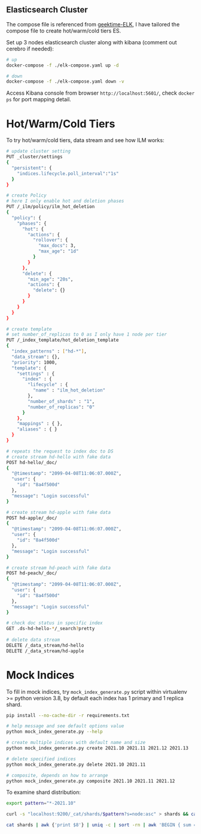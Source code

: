 ## Elasticsearch Cluster

The compose file is referenced from [geektime-ELK](https://github.com/geektime-geekbang/geektime-ELK), I have tailored the compose file to create hot/warm/cold tiers ES.

Set up 3 nodes elasticsearch cluster along with kibana (comment out cerebro if needed):
```bash
# up
docker-compose -f ./elk-compose.yaml up -d

# down
docker-compose -f ./elk-compose.yaml down -v
```
Access Kibana console from browser `http://localhost:5601/`, check `docker ps` for port mapping detail.

# Hot/Warm/Cold Tiers
To try hot/warm/cold tiers, data stream and see how ILM works:
```bash
# update cluster setting
PUT _cluster/settings
{
  "persistent": {
    "indices.lifecycle.poll_interval":"1s"
  }
}

# create Policy
# here I only enable hot and deletion phases
PUT /_ilm/policy/ilm_hot_deletion
{
  "policy": {
    "phases": {
      "hot": {
        "actions": {
          "rollover": {
            "max_docs": 3,
            "max_age": "1d"
          }
        }
      },
      "delete": {
        "min_age": "20s",
        "actions": {
          "delete": {}
        }
      }
    }
  }
}

# create template
# set number_of_replicas to 0 as I only have 1 node per tier
PUT /_index_template/hot_deletion_template
{
  "index_patterns" : ["hd-*"],
  "data_stream": {},
  "priority": 1000,
  "template": {
    "settings" : {
      "index" : {
        "lifecycle" : {
          "name" : "ilm_hot_deletion"
        },
        "number_of_shards" : "1",
        "number_of_replicas": "0"
      }
    },
    "mappings" : { },
    "aliases" : { }
  }
}

# repeats the request to index doc to DS
# create stream hd-hello with fake data
POST hd-hello/_doc/
{
  "@timestamp": "2099-04-08T11:06:07.000Z",
  "user": {
    "id": "8a4f500d"
  },
  "message": "Login successful"
}

# create stream hd-apple with fake data
POST hd-apple/_doc/
{
  "@timestamp": "2099-04-08T11:06:07.000Z",
  "user": {
    "id": "8a4f500d"
  },
  "message": "Login successful"
}

# create stream hd-peach with fake data
POST hd-peach/_doc/
{
  "@timestamp": "2099-04-08T11:06:07.000Z",
  "user": {
    "id": "8a4f500d"
  },
  "message": "Login successful"
}

# check doc status in specific index
GET .ds-hd-hello-*/_search?pretty
 
# delete data stream
DELETE /_data_stream/hd-hello
DELETE /_data_stream/hd-apple
```

# Mock Indices
To fill in mock indices, try `mock_index_generate.py` script within virtualenv >= python version 3.8, by default each index has 1 primary and 1 replica shard.
```bash
pip install --no-cache-dir -r requirements.txt

# help message and see default options value
python mock_index_generate.py --help

# create multiple indices with default name and size
python mock_index_generate.py create 2021.10 2021.11 2021.12 2021.13

# delete specified indices
python mock_index_generate.py delete 2021.10 2021.11

# composite, depends on how to arrange
python mock_index_generate.py composite 2021.10 2021.11 2021.12
```

To examine shard distribution:
```bash
export pattern="*-2021.10"

curl -s "localhost:9200/_cat/shards/$pattern?s=node:asc" > shards && cat shards | awk {'print $8'} | uniq -c | sort -rn

cat shards | awk {'print $8'} | uniq -c | sort -rn | awk 'BEGIN { sum = 0; count = 0 } { sum += $1; count += 1 } END { print sum / count }'
```
